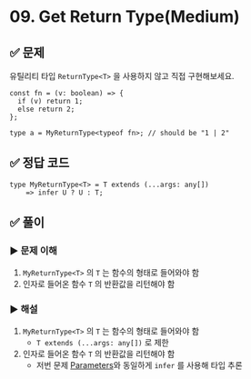 # 09. Get Return Type(Medium)

## ✅ 문제

유틸리티 타입 `ReturnType<T>` 을 사용하지 않고 직접 구현해보세요.

```tsx
const fn = (v: boolean) => {
  if (v) return 1;
  else return 2;
};

type a = MyReturnType<typeof fn>; // should be "1 | 2"
```

## ✅ 정답 코드

```tsx
type MyReturnType<T> = T extends (...args: any[]) 
	=> infer U ? U : T;
```

## ✅ 풀이

### ▶️ 문제 이해

1. `MyReturnType<T>` 의 `T` 는 함수의 형태로 들어와야 함
2. 인자로 들어온 함수 `T` 의 반환값을 리턴해야 함

### ▶️ 해설

1. `MyReturnType<T>` 의 `T` 는 함수의 형태로 들어와야 함
    - `T extends (...args: any[])` 로 제한
2. 인자로 들어온 함수 `T` 의 반환값을 리턴해야 함
    - 저번 문제 [Parameters](https://www.notion.so/e89a0270f4f2429286ed9ea659bbf584)와 동일하게 `infer` 를 사용해 타입 추론